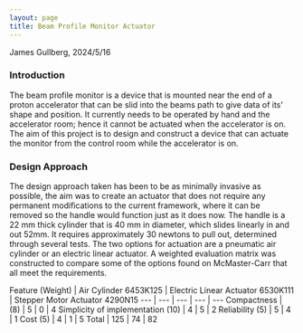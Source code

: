 ```yaml
---
layout: page
title: Beam Profile Monitor Actuator
---
```


James Gullberg, 2024/5/16
### Introduction
The beam profile monitor is a device that is mounted near the end of a proton accelerator that can be slid into the beams path to give data of its’ shape and position. It currently needs to be operated by hand and the accelerator room; hence it cannot be actuated when the accelerator is on. The aim of this project is to design and construct a device that can actuate the monitor from the control room while the accelerator is on.
 
### Design Approach
The design approach taken has been to be as minimally invasive as possible, the aim was to create an actuator that does not require any permanent modifications to the current framework, where it can be removed so the handle would function just as it does now.
The handle is a 22 mm thick cylinder that is 40 mm in diameter, which slides linearly in and out 52mm. It requires approximately 30 newtons to pull out, determined through several tests. The two options for actuation are a pneumatic air cylinder or an electric linear actuator. 
A weighted evaluation matrix was constructed to compare some of the options found on McMaster-Carr that all meet the requirements.

Feature (Weight) | Air Cylinder 6453K125 | Electric Linear Actuator 6530K111 | Stepper Motor Actuator 4290N15
--- | --- | --- | --- | ---
Compactness | (8) | 5 | 0 | 4
Simplicity of implementation (10) | 4 | 5 | 2
Reliability (5)	| 5 | 4	| 1
Cost (5) | 4 | 1 | 5
Total | 125	| 74 | 82
